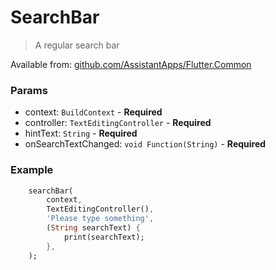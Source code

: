 # SearchBar

> A regular search bar

Available from: [github.com/AssistantApps/Flutter.Common](https://github.com/AssistantApps/Flutter.Common)

### Params
 - context: `BuildContext` - **Required**
 - controller: `TextEditingController` - **Required**
 - hintText: `String` - **Required**
 - onSearchTextChanged: `void Function(String)` - **Required**


### Example

```dart
    searchBar(
        context, 
        TextEditingController(), 
        'Please type something', 
        (String searchText) {
            print(searchText);
        },
    );
```
